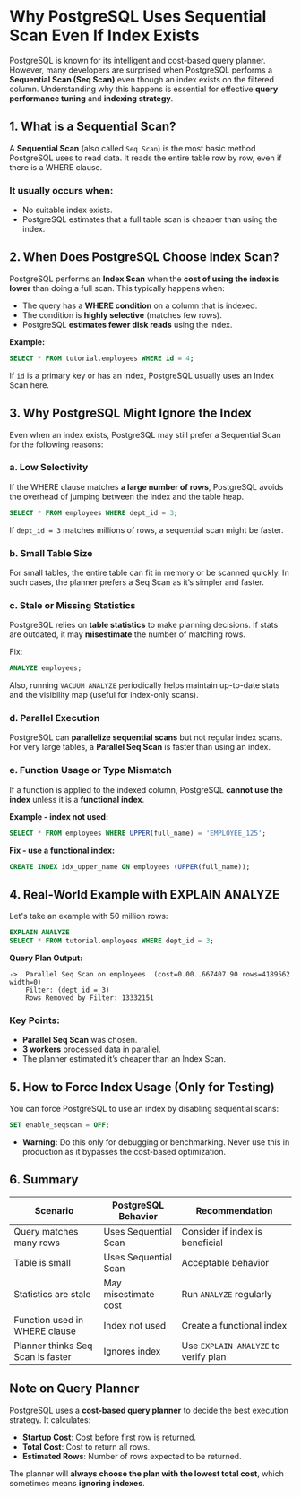 # Why PostgreSQL Uses Sequential Scan Even If Index Exists

PostgreSQL is known for its intelligent and cost-based query planner. However, many developers are surprised when PostgreSQL performs a **Sequential Scan (Seq Scan)** even though an index exists on the filtered column. Understanding why this happens is essential for effective **query performance tuning** and **indexing strategy**.

## 1. What is a Sequential Scan?

A **Sequential Scan** (also called `Seq Scan`) is the most basic method PostgreSQL uses to read data. It reads the entire table row by row, even if there is a WHERE clause.

### It usually occurs when:

* No suitable index exists.
* PostgreSQL estimates that a full table scan is cheaper than using the index.

## 2. When Does PostgreSQL Choose Index Scan?

PostgreSQL performs an **Index Scan** when the **cost of using the index is lower** than doing a full scan. This typically happens when:

* The query has a **WHERE condition** on a column that is indexed.
* The condition is **highly selective** (matches few rows).
* PostgreSQL **estimates fewer disk reads** using the index.

**Example:**

```sql
SELECT * FROM tutorial.employees WHERE id = 4;
```

If `id` is a primary key or has an index, PostgreSQL usually uses an Index Scan here.

## 3. Why PostgreSQL Might Ignore the Index

Even when an index exists, PostgreSQL may still prefer a Sequential Scan for the following reasons:

### a. Low Selectivity

If the WHERE clause matches **a large number of rows**, PostgreSQL avoids the overhead of jumping between the index and the table heap.

```sql
SELECT * FROM employees WHERE dept_id = 3;
```

If `dept_id = 3` matches millions of rows, a sequential scan might be faster.

### b. Small Table Size

For small tables, the entire table can fit in memory or be scanned quickly. In such cases, the planner prefers a Seq Scan as it’s simpler and faster.

### c. Stale or Missing Statistics

PostgreSQL relies on **table statistics** to make planning decisions. If stats are outdated, it may **misestimate** the number of matching rows.

Fix:

```sql
ANALYZE employees;
```

Also, running `VACUUM ANALYZE` periodically helps maintain up-to-date stats and the visibility map (useful for index-only scans).

### d. Parallel Execution

PostgreSQL can **parallelize sequential scans** but not regular index scans. For very large tables, a **Parallel Seq Scan** is faster than using an index.

### e. Function Usage or Type Mismatch

If a function is applied to the indexed column, PostgreSQL **cannot use the index** unless it is a **functional index**.

**Example - index not used:**

```sql
SELECT * FROM employees WHERE UPPER(full_name) = 'EMPLOYEE_125';
```

**Fix - use a functional index:**

```sql
CREATE INDEX idx_upper_name ON employees (UPPER(full_name));
```

## 4. Real-World Example with EXPLAIN ANALYZE

Let's take an example with 50 million rows:

```sql
EXPLAIN ANALYZE
SELECT * FROM tutorial.employees WHERE dept_id = 3;
```

**Query Plan Output:**

```
->  Parallel Seq Scan on employees  (cost=0.00..667407.90 rows=4189562 width=0)
    Filter: (dept_id = 3)
    Rows Removed by Filter: 13332151
```

### Key Points:

* **Parallel Seq Scan** was chosen.
* **3 workers** processed data in parallel.
* The planner estimated it’s cheaper than an Index Scan.

## 5. How to Force Index Usage (Only for Testing)

You can force PostgreSQL to use an index by disabling sequential scans:

```sql
SET enable_seqscan = OFF;
```

* **Warning:** Do this only for debugging or benchmarking. Never use this in production as it bypasses the cost-based optimization.

## 6. Summary

| Scenario                          | PostgreSQL Behavior  | Recommendation                       |
| --------------------------------- | -------------------- | ------------------------------------ |
| Query matches many rows           | Uses Sequential Scan | Consider if index is beneficial      |
| Table is small                    | Uses Sequential Scan | Acceptable behavior                  |
| Statistics are stale              | May misestimate cost | Run `ANALYZE` regularly              |
| Function used in WHERE clause     | Index not used       | Create a functional index            |
| Planner thinks Seq Scan is faster | Ignores index        | Use `EXPLAIN ANALYZE` to verify plan |

## Note on Query Planner

PostgreSQL uses a **cost-based query planner** to decide the best execution strategy. It calculates:

* **Startup Cost**: Cost before first row is returned.
* **Total Cost**: Cost to return all rows.
* **Estimated Rows**: Number of rows expected to be returned.

The planner will **always choose the plan with the lowest total cost**, which sometimes means **ignoring indexes**.